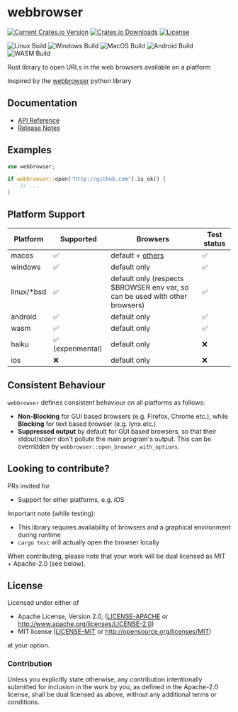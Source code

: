 # webbrowser

[![Current Crates.io Version](https://img.shields.io/crates/v/webbrowser.svg)](https://crates.io/crates/webbrowser)
[![Crates.io Downloads](https://img.shields.io/crates/d/webbrowser.svg)](https://crates.io/crates/webbrowser)
[![License](https://img.shields.io/crates/l/webbrowser.svg)](LICENSE-MIT)

![Linux Build](https://github.com/amodm/webbrowser-rs/workflows/Linux/badge.svg?branch=master&x=1)
![Windows Build](https://github.com/amodm/webbrowser-rs/workflows/Windows/badge.svg?branch=master&x=1)
![MacOS Build](https://github.com/amodm/webbrowser-rs/workflows/MacOS/badge.svg?branch=master&x=1)
![Android Build](https://github.com/amodm/webbrowser-rs/workflows/Android/badge.svg?branch=master&x=1)
![WASM Build](https://github.com/amodm/webbrowser-rs/workflows/WASM/badge.svg?branch=master&x=1)

Rust library to open URLs in the web browsers available on a platform

Inspired by the [webbrowser](https://docs.python.org/2/library/webbrowser.html) python library

## Documentation

- [API Reference](https://docs.rs/webbrowser)
- [Release Notes](CHANGELOG.md)

## Examples

```rust
use webbrowser;

if webbrowser::open("http://github.com").is_ok() {
    // ...
}
```

## Platform Support

| Platform | Supported | Browsers | Test status |
|----------|-----------|----------|-------------|
| macos    | ✅        | default + [others](https://docs.rs/webbrowser/latest/webbrowser/enum.Browser.html) | ✅ |
| windows  | ✅        | default only | ✅ |
| linux/*bsd  | ✅     | default only (respects $BROWSER env var, so can be used with other browsers) | ✅ |
| android  | ✅        | default only | ✅ |
| wasm     | ✅        | default only | ✅ |
| haiku    | ✅ (experimental) | default only | ❌ |
| ios      | ❌        | default only | ❌ |

## Consistent Behaviour
`webbrowser` defines consistent behaviour on all platforms as follows:
* **Non-Blocking** for GUI based browsers (e.g. Firefox, Chrome etc.), while **Blocking** for text based browser (e.g. lynx etc.)
* **Suppressed output** by default for GUI based browsers, so that their stdout/stderr don't pollute the main program's output. This can be overridden by `webbrowser::open_browser_with_options`.

## Looking to contribute?

PRs invited for

* Support for other platforms, e.g. iOS

Important note (while testing):

* This library requires availability of browsers and a graphical environment during runtime
* `cargo test` will actually open the browser locally

When contributing, please note that your work will be dual licensed as MIT + Apache-2.0 (see below).

## License

Licensed under either of

* Apache License, Version 2.0, ([LICENSE-APACHE](LICENSE-APACHE) or http://www.apache.org/licenses/LICENSE-2.0)
* MIT license ([LICENSE-MIT](LICENSE-MIT) or http://opensource.org/licenses/MIT)

at your option.

### Contribution

Unless you explicitly state otherwise, any contribution intentionally submitted
for inclusion in the work by you, as defined in the Apache-2.0 license, shall be dual licensed as above, without any
additional terms or conditions.
